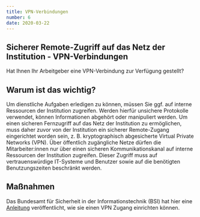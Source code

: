 ```yaml
---
title: VPN-Verbindungen
number: 6
date: 2020-03-22
---
```


## Sicherer Remote-Zugriff auf das Netz der Institution - VPN-Verbindungen 

Hat Ihnen Ihr Arbeitgeber eine VPN-Verbindung zur Verfügung gestellt?

## Warum ist das wichtig? 
Um dienstliche Aufgaben erledigen zu können, müssen Sie ggf. auf interne Ressourcen der
Institution zugreifen. Werden hierfür unsichere Protokolle verwendet, können Informationen
abgehört oder manipuliert werden. Um einen sicheren Fernzugriff auf das Netz
der Institution zu ermöglichen, muss daher zuvor von der Institution ein sicherer Remote-Zugang eingerichtet worden sein, z. B. kryptographisch abgesicherte Virtual Private Networks
(VPN).
Über öffentlich zugängliche Netze dürfen die Mitarbeiter:innen nur über einen sicheren Kommunikationskanal auf interne Ressourcen der Institution zugreifen. Dieser Zugriff muss auf vertrauenswürdige IT-Systeme und Benutzer sowie auf die benötigten Benutzungszeiten beschränkt werden.

## Maßnahmen 
Das Bundesamt für Sicherheit in der Informationstechnik (BSI) hat hier eine <a href="https://www.bsi-fuer-buerger.de/BSIFB/DE/Empfehlungen/VPN/VPN_Virtual_Private_Network_node.html" target="_blank">Anleitung</a> veröffentlicht, wie sie einen VPN Zugang einrichten können. 